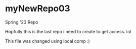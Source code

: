 # myNewRepo03
Spring '23 Repo

Hopfully this is the last repo i need to create to get access. lol

This file was changed using local comp :)


